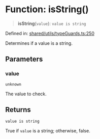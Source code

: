 # Function: isString()

> **isString**(`value`): `value is string`

Defined in: [shared/utils/typeGuards.ts:250](https://github.com/Nick2bad4u/Uptime-Watcher/blob/main/shared/utils/typeGuards.ts#L250)

Determines if a value is a string.

## Parameters

### value

`unknown`

The value to check.

## Returns

`value is string`

True if `value` is a string; otherwise, false.
